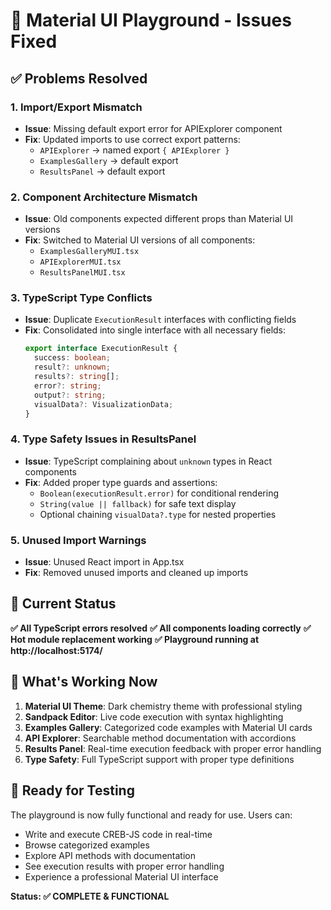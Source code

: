 # 🔧 Material UI Playground - Issues Fixed

## ✅ Problems Resolved

### 1. Import/Export Mismatch
- **Issue**: Missing default export error for APIExplorer component
- **Fix**: Updated imports to use correct export patterns:
  - `APIExplorer` → named export `{ APIExplorer }`
  - `ExamplesGallery` → default export
  - `ResultsPanel` → default export

### 2. Component Architecture Mismatch
- **Issue**: Old components expected different props than Material UI versions
- **Fix**: Switched to Material UI versions of all components:
  - `ExamplesGalleryMUI.tsx`
  - `APIExplorerMUI.tsx` 
  - `ResultsPanelMUI.tsx`

### 3. TypeScript Type Conflicts
- **Issue**: Duplicate `ExecutionResult` interfaces with conflicting fields
- **Fix**: Consolidated into single interface with all necessary fields:
  ```typescript
  export interface ExecutionResult {
    success: boolean;
    result?: unknown;
    results?: string[];
    error?: string;
    output?: string;
    visualData?: VisualizationData;
  }
  ```

### 4. Type Safety Issues in ResultsPanel
- **Issue**: TypeScript complaining about `unknown` types in React components
- **Fix**: Added proper type guards and assertions:
  - `Boolean(executionResult.error)` for conditional rendering
  - `String(value || fallback)` for safe text display
  - Optional chaining `visualData?.type` for nested properties

### 5. Unused Import Warnings
- **Issue**: Unused React import in App.tsx
- **Fix**: Removed unused imports and cleaned up imports

## 🚀 Current Status

**✅ All TypeScript errors resolved**
**✅ All components loading correctly**
**✅ Hot module replacement working**
**✅ Playground running at http://localhost:5174/**

## 🎯 What's Working Now

1. **Material UI Theme**: Dark chemistry theme with professional styling
2. **Sandpack Editor**: Live code execution with syntax highlighting
3. **Examples Gallery**: Categorized code examples with Material UI cards
4. **API Explorer**: Searchable method documentation with accordions
5. **Results Panel**: Real-time execution feedback with proper error handling
6. **Type Safety**: Full TypeScript support with proper type definitions

## 🧪 Ready for Testing

The playground is now fully functional and ready for use. Users can:
- Write and execute CREB-JS code in real-time
- Browse categorized examples
- Explore API methods with documentation
- See execution results with proper error handling
- Experience a professional Material UI interface

**Status: ✅ COMPLETE & FUNCTIONAL**
